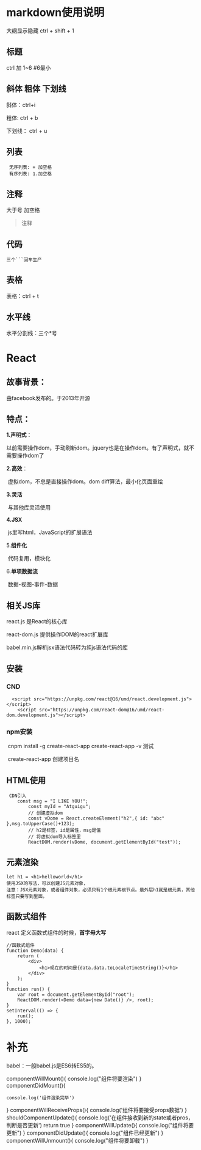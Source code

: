# markdown使用说明

大纲显示隐藏 ctrl + shift + 1

## 标题

ctrl 加 1~6   #6最小

## 斜体 粗体 下划线

斜体：ctrl+i 

粗体:   ctrl + b 

下划线： ctrl + u 

## 列表

```
 无序列表: + 加空格
 有序列表: 1.加空格
```

## 注释

大于号 加空格

> 注释

## 代码

```
三个```回车生产
```

## 表格

表格：ctrl + t

## 水平线

水平分割线：三个*号

# React

## 故事背景：

由facebook发布的。于2013年开源

## 特点：

**1.声明式**：

​		以前需要操作dom，手动刷新dom。jquery也是在操作dom。有了声明式，就不需要操作dom了

**2.高效**：

​	虚拟dom，不总是直接操作dom。dom diff算法，最小化页面重绘

**3.灵活**

​	与其他库灵活使用

**4.JSX**

​	js里写html，JavaScript的扩展语法

5.**组件化**

​	代码复用，模块化

6.**单项数据流**

​	数据-视图-事件-数据

## 相关JS库

react.js 是React的核心库

react-dom.js 提供操作DOM的react扩展库

babel.min.js解析jsx语法代码转为纯js语法代码的库

## 安装

### CND

```
  <script src="https://unpkg.com/react@16/umd/react.development.js"></script>
    <script src="https://unpkg.com/react-dom@16/umd/react-dom.development.js"></script>
```

### npm安装

​	cnpm install -g create-react-app       	create-react-app  -v 测试

​	create-react-app 创建项目名

## HTML使用

```
 CDN引入
    const msg = "I LIKE YOU!";
        const myId = "Atguigu";
        // 创建虚拟dom
        const vDome = React.createElement("h2",{ id: "abc" },msg.toUpperCase()+123);
        // h2是标签，id是属性，msg是值
        // 将虚拟dom导入标签里
        ReactDOM.render(vDome, document.getElementById("test"));
```

## 元素渲染

```
let h1 = <h1>helloworld</h1>
使用JSX的写法，可以创建JS元素对象，
注意：JSX元素对象，或者组件对象，必须只有1个根元素根节点。最外层h1就是根元素，其他标签只要写到里面。
```

## 函数式组件

react 定义函数式组件的时候，**首字母大写**

```
//函数式组件
function Demo(data) {
    return (
        <div>
            <h1>现在的时间是{data.data.toLocaleTimeString()}</h1>
        </div>
    );
}
function run() {
    var root = document.getElementById("root");
    ReactDOM.render(<Demo data={new Date()} />, root);
}
setInterval(() => {
    run();
}, 1000);
```



# 补充

babel：一般babel.js是ES6转ES5的。



componentWillMount(){
    console.log("组件将要渲染")
  }
  componentDidMount(){

    console.log('组件渲染完毕')
  }
  componentWillReceiveProps(){
    console.log('组件将要接受props数据')
  }
  shouldComponentUpdate(){
    console.log('在组件接收到新的state或者pros，判断是否更新')
    return true
  }
  componentWillUpdate(){
    console.log("组件将要更新")
  }
  componentDidUpdate(){
    console.log("组件已经更新")
  }
  componentWillUnmount(){
    console.log("组件将要卸载")
  }